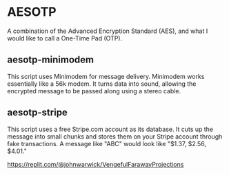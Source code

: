 # AESOTP
A combination of the Advanced Encryption Standard (AES), and what I would like to call a One-Time Pad (OTP). 

## aesotp-minimodem
This script uses Minimodem for message delivery. Minimodem works essentially like a 56k modem. It turns data into sound, allowing the encrypted message to be passed along using a stereo cable.

## aesotp-stripe
This script uses a free Stripe.com account as its database. It cuts up the message into small chunks and stores them on your Stripe account through fake transactions. A message like "ABC" would look like "$1.37, $2.56, $4.01."

https://replit.com/@johnwarwick/VengefulFarawayProjections
